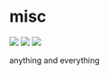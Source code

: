 # misc

![](https://img.shields.io/github/license/risej/site)
![](https://img.shields.io/github/directory-file-count/risej/misc)
![](https://img.shields.io/github/repo-size/risej/site)

anything and everything
